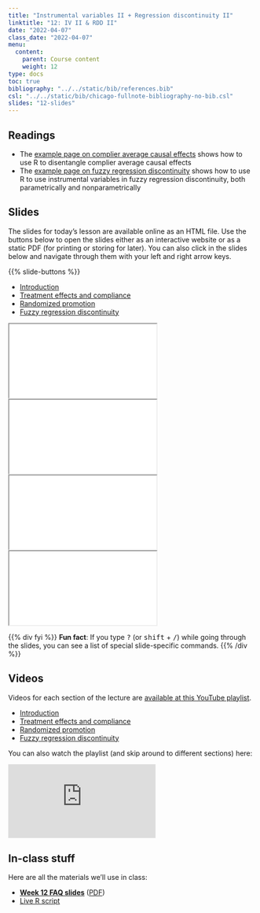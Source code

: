 ```yaml
---
title: "Instrumental variables II + Regression discontinuity II"
linktitle: "12: IV II & RDD II"
date: "2022-04-07"
class_date: "2022-04-07"
menu:
  content:
    parent: Course content
    weight: 12
type: docs
toc: true
bibliography: "../../static/bib/references.bib"
csl: "../../static/bib/chicago-fullnote-bibliography-no-bib.csl"
slides: "12-slides"
---
```


## Readings

-   The [example page on complier average causal effects](/example/cace/) shows how to use R to disentangle complier average causal effects
-   The [example page on fuzzy regression discontinuity](/example/rdd-fuzzy) shows how to use R to use instrumental variables in fuzzy regression discontinuity, both parametrically and nonparametrically

## Slides

The slides for today’s lesson are available online as an HTML file. Use the buttons below to open the slides either as an interactive website or as a static PDF (for printing or storing for later). You can also click in the slides below and navigate through them with your left and right arrow keys.

{{% slide-buttons %}}

<ul class="nav nav-tabs" id="slide-tabs" role="tablist">
<li class="nav-item">
<a class="nav-link active" id="introduction-tab" data-toggle="tab" href="#introduction" role="tab" aria-controls="introduction" aria-selected="true">Introduction</a>
</li>
<li class="nav-item">
<a class="nav-link" id="treatment-effects-and-compliance-tab" data-toggle="tab" href="#treatment-effects-and-compliance" role="tab" aria-controls="treatment-effects-and-compliance" aria-selected="false">Treatment effects and compliance</a>
</li>
<li class="nav-item">
<a class="nav-link" id="randomized-promotion-tab" data-toggle="tab" href="#randomized-promotion" role="tab" aria-controls="randomized-promotion" aria-selected="false">Randomized promotion</a>
</li>
<li class="nav-item">
<a class="nav-link" id="fuzzy-regression-discontinuity-tab" data-toggle="tab" href="#fuzzy-regression-discontinuity" role="tab" aria-controls="fuzzy-regression-discontinuity" aria-selected="false">Fuzzy regression discontinuity</a>
</li>
</ul>

<div id="slide-tabs" class="tab-content">

<div id="introduction" class="tab-pane fade show active" role="tabpanel" aria-labelledby="introduction-tab">

<div class="embed-responsive embed-responsive-16by9">

<iframe class="embed-responsive-item" src="/slides/12-slides.html#1">
</iframe>

</div>

</div>

<div id="treatment-effects-and-compliance" class="tab-pane fade" role="tabpanel" aria-labelledby="treatment-effects-and-compliance-tab">

<div class="embed-responsive embed-responsive-16by9">

<iframe class="embed-responsive-item" src="/slides/12-slides.html#treatment-effects">
</iframe>

</div>

</div>

<div id="randomized-promotion" class="tab-pane fade" role="tabpanel" aria-labelledby="randomized-promotion-tab">

<div class="embed-responsive embed-responsive-16by9">

<iframe class="embed-responsive-item" src="/slides/12-slides.html#encouragement">
</iframe>

</div>

</div>

<div id="fuzzy-regression-discontinuity" class="tab-pane fade" role="tabpanel" aria-labelledby="fuzzy-regression-discontinuity-tab">

<div class="embed-responsive embed-responsive-16by9">

<iframe class="embed-responsive-item" src="/slides/12-slides.html#fuzzy-rdd">
</iframe>

</div>

</div>

</div>

{{% div fyi %}}
**Fun fact**: If you type <kbd>?</kbd> (or <kbd>shift</kbd> + <kbd>/</kbd>) while going through the slides, you can see a list of special slide-specific commands.
{{% /div %}}

## Videos

Videos for each section of the lecture are [available at this YouTube playlist](https://www.youtube.com/playlist?list=PLS6tnpTr39sGrbGfvdp0Gob6qAghIdiLq).

-   [Introduction](https://www.youtube.com/watch?v=qDAFXXriFyE&list=PLS6tnpTr39sGrbGfvdp0Gob6qAghIdiLq)
-   [Treatment effects and compliance](https://www.youtube.com/watch?v=_Ue7blCyEXk&list=PLS6tnpTr39sGrbGfvdp0Gob6qAghIdiLq)
-   [Randomized promotion](https://www.youtube.com/watch?v=M5cuBBuqZys&list=PLS6tnpTr39sGrbGfvdp0Gob6qAghIdiLq)
-   [Fuzzy regression discontinuity](https://www.youtube.com/watch?v=9xGeCGRvVgE&list=PLS6tnpTr39sGrbGfvdp0Gob6qAghIdiLq)

You can also watch the playlist (and skip around to different sections) here:

<div class="embed-responsive embed-responsive-16by9">

<iframe class="embed-responsive-item" src="https://www.youtube.com/embed/playlist?list=PLS6tnpTr39sGrbGfvdp0Gob6qAghIdiLq" frameborder="0" allow="accelerometer; autoplay; encrypted-media; gyroscope; picture-in-picture" allowfullscreen>
</iframe>

</div>

## In-class stuff

Here are all the materials we’ll use in class:

-   [**Week 12 FAQ slides**](/slides/12-class.html) ([PDF](/slides/12-class.pdf))
-   [<i class="fab fa-r-project"></i> Live R script](https://www.dropbox.com/s/ezk2cujsx8lmval/synthetic-data.R)
